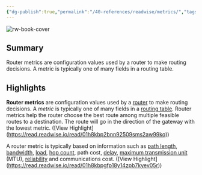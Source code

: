 ```yaml
---
{"dg-publish":true,"permalink":"/40-references/readwise/metrics/","tags":["rw/articles"]}
---
```


![rw-book-cover](https://readwise-assets.s3.amazonaws.com/static/images/article1.be68295a7e40.png)

## Summary

Router metrics are configuration values used by a router to make routing decisions. A metric is typically one of many fields in a routing table.

## Highlights

**Router metrics** are configuration values used by a [router](https://en.wikipedia.org/wiki/Router_(computing)) to make routing decisions. A *metric* is typically one of many fields in a [routing table](https://en.wikipedia.org/wiki/Routing_table). Router metrics help the router choose the best route among multiple feasible routes to a destination. The route will go in the direction of the gateway with the lowest metric. ([View Highlight] (https://read.readwise.io/read/01h8kbp2bnn92509sms2aw99kq))


A router metric is typically based on information such as [path length](https://en.wikipedia.org/wiki/Hop_(networking)), [bandwidth](https://en.wikipedia.org/wiki/Bandwidth_(computing)), [load](https://en.wikipedia.org/wiki/Load_(computing)), [hop count](https://en.wikipedia.org/wiki/Hop_count), path cost, [delay](https://en.wikipedia.org/wiki/Network_delay), [maximum transmission unit](https://en.wikipedia.org/wiki/Maximum_transmission_unit) (MTU), [reliability](https://en.wikipedia.org/wiki/Reliability_(computer_networking)) and communications cost. ([View Highlight] (https://read.readwise.io/read/01h8kbpgfp18y14zpb7kyev05r))


